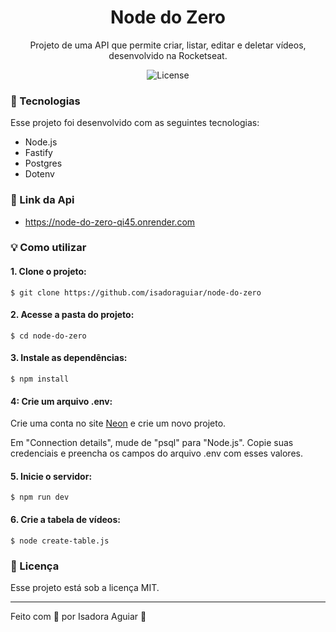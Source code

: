 <h1 align="center"> Node do Zero </h1>

<p align="center">
Projeto de uma API que permite criar, listar, editar e deletar vídeos, desenvolvido na Rocketseat. <br/>
</p>

<p align="center">
  <img alt="License" src="https://img.shields.io/static/v1?label=license&message=MIT&color=49AA26&labelColor=000000">
</p>

### 🚀 Tecnologias

Esse projeto foi desenvolvido com as seguintes tecnologias:

- Node.js
- Fastify
- Postgres
- Dotenv

### 🔗 Link da Api

- https://node-do-zero-qi45.onrender.com

### 💡 Como utilizar

#### 1. Clone o projeto:

```
$ git clone https://github.com/isadoraguiar/node-do-zero
```

#### 2. Acesse a pasta do projeto:

```
$ cd node-do-zero
```

#### 3. Instale as dependências:

```
$ npm install
```

#### 4: Crie um arquivo .env:

Crie uma conta no site [Neon](https://neon.tech/) e crie um novo projeto.

Em "Connection details", mude de "psql" para "Node.js". Copie suas credenciais e preencha os campos do arquivo .env com esses valores.

#### 5. Inicie o servidor:

```
$ npm run dev
```

#### 6. Crie a tabela de vídeos:

```
$ node create-table.js
```

### :memo: Licença

Esse projeto está sob a licença MIT.

---

Feito com 💜 por Isadora Aguiar :wave:
